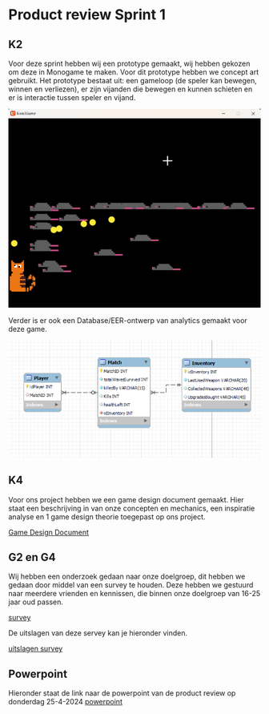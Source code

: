 # Product review Sprint 1

## K2
Voor deze sprint hebben wij een prototype gemaakt, wij hebben gekozen om deze in Monogame te maken. Voor dit prototype hebben we concept art gebruikt. Het prototype bestaat uit: een gameloop (de speler kan bewegen, winnen en verliezen), er zijn vijanden die bewegen en kunnen schieten en er is interactie tussen speler en vijand.

![prototype](/docs/Groepje/Sprint%201/PrototypeGameSprint1.png)

Verder is er ook een Database/EER-ontwerp van analytics gemaakt voor deze game.

![EER](/docs/Groepje/Sprint%201/EERSprint1.PNG)

## K4
Voor ons project hebben we een game design document gemaakt. Hier staat een beschrijving in van onze concepten en mechanics, een inspiratie analyse en 1 game design theorie toegepast op ons project.

[Game Design Document](https://suuleewooyaa34-propedeuse-hbo-ict-onderwijs-2023-379a4339aa11c7.dev.hihva.nl/Groepje/Game-design/)

## G2 en G4
Wij hebben een onderzoek gedaan naar onze doelgroep, dit hebben we gedaan door middel van een survey te houden. Deze hebben we gestuurd naar meerdere vrienden en kennissen, die binnen onze doelgroep van 16-25 jaar oud passen.

[survey](https://docs.google.com/forms/d/1FivExYb0LXbCOSD4Vz9-DgLNRBpKKrlBVcoj90mwMfI/viewform?edit_requested=true) 

De uitslagen van deze servey kan je hieronder vinden.

[uitslagen survey](https://icthva-my.sharepoint.com/:w:/r/personal/doortje_geuze_hva_nl/Documents/UItslagen%20survey%20sprint%201.docx?d=w143b0feba56243229cc580c6ca38994c&csf=1&web=1&e=xkGcKK)

## Powerpoint
Hieronder staat de link naar de powerpoint van de product review op donderdag 25-4-2024
[powerpoint](https://icthva-my.sharepoint.com/:p:/g/personal/doortje_geuze_hva_nl/ET2KNq-a9dVCk9MSghZM9c0B4TnQk839jBKlGgmF1swbtw?e=cYC78s)